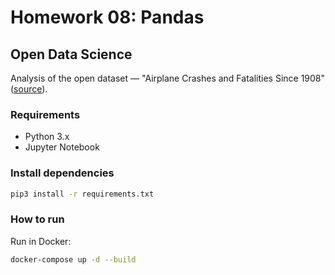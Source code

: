 # Homework 08: Pandas

## Open Data Science

Analysis of the open dataset — "Airplane Crashes and Fatalities Since 1908" ([source](https://opendata.socrata.com/Government/Airplane-Crashes-and-Fatalities-Since-1908/q2te-8cvq)).



### Requirements

- Python 3.x
- Jupyter Notebook



### Install dependencies

```bash
pip3 install -r requirements.txt
```



### How to run

Run in Docker:

```bash
docker-compose up -d --build
```